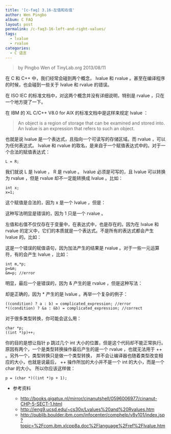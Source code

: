 ```yaml
---
title: '[c-faq] 3.16-左值和右值'
author: Wen Pingbo
album: C FAQ
layout: post
permalink: /c-faq3-16-left-and-right-values/
tags:
  - lvalue
  - rvalue
categories:
  - C 语言
---
```


> by Pingbo Wen of TinyLab.org
> 2013/08/11

在 C 和 C++ 中，我们经常会碰到两个概念， lvalue 和 rvalue 。甚至在编译程序的时候，也会碰到一些关于 lvalue 和 rvalue 的错误。

在 ISO IEC 的标准文档中，对这两个概念并没有详细说明，特别是 rvalue ，只在一个地方提了一下。

在 IBM 的 XL C/C++ V8.0 for AIX  的标准文档中是这样来规定 lvalue ：

> An object is a region of storage that can be examined and stored into. An lvalue is an expression that refers to such an object.

也就是说 lvalue 是一个表达式，且指向一个可读写的存储区域。而 rvalue ，可以为任何表达式。 lvalue 和 rvalue 的取名，是来自于一个赋值表达式中的。对于一个合法的赋值表达式：

    L = R;

我们就说 L 是 lvalue ， R 是 rvalue 。 lvalue 必须是可写的，且 lvalue 可以转换为 rvalue ，但是 rvalue 却不一定能转换成 lvalue 。比如：

    int x;
    x=1;

这个赋值是合法的，因为 x 是一个 lvalue ，但是：

这种写法明显是错误的，因为 1 只是一个 rvalue 。

左值和右值不仅仅存在于变量中，在表达式中，也是存在的。因为在 lvalue 和 rvalue 的定义中，它们的本质就是一个表达式。不是所有的表达式都会产生 lvalue 的。比如：

这是一个错误的赋值语句，因为加法产生的结果是 rvalue 。对于一些一元运算符，有的会产生 lvalue ，比如：

    int m,*p;
    p=&m;
    &m=p; //error

明显，最后一个是错误的，因为 & 产生的是 rvalue ，但是这种写法：

却是正确的，因为 * 产生的是 lvalue 。再举一个复杂的例子：

    ((condition) ? a : b) = complicated_expression; //error
    *((condition) ? &a : &b) = complicated_expression; //correct

对于很多类型转换，你可能会这么用：

    char *p;
    ((int *)p)++;

你的目的是想让指针 p 跳过几个 int 大小的位置，但是这个代码却不能正常执行。   原因有两个，一个是类型转换操作最后产生的是一个 rvalue ，也就无法用于 ++ 。另外一个，类型转换只是做一个类型转换，   并不会让编译器也随着类型改变相应的大小，也就是说最后， ++ 操作所加的大小并不是一个 int 的大小，而是一个 char 的大小。   所以你应该这样做：

    p = (char *)((int *)p + 1);

* 参考资料

  * <http://books.gigatux.nl/mirror/cinanutshell/0596006977/cinanut-CHP-5-SECT-1.html>
  * <http://ieng9.ucsd.edu/~cs30x/Lvalues%20and%20Rvalues.htm>
  * <http://publib.boulder.ibm.com/infocenter/comphelp/v8v101/index.jsp?topic=%2Fcom.ibm.xlcpp8a.doc%2Flanguage%2Fref%2Flvalue.htm>

